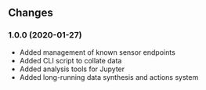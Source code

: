 ## Changes

### 1.0.0 (2020-01-27)

* Added management of known sensor endpoints
* Added CLI script to collate data
* Added analysis tools for Jupyter
* Added long-running data synthesis and actions system
